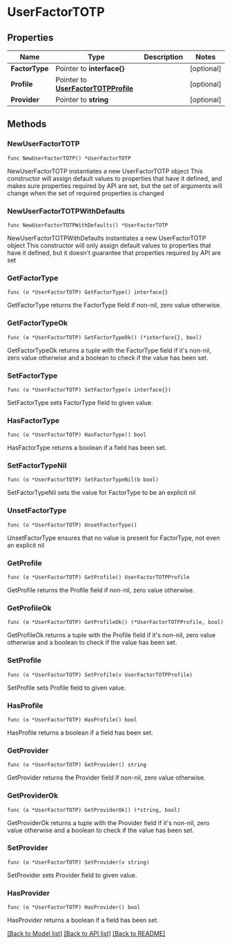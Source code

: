 # UserFactorTOTP

## Properties

Name | Type | Description | Notes
------------ | ------------- | ------------- | -------------
**FactorType** | Pointer to **interface{}** |  | [optional] 
**Profile** | Pointer to [**UserFactorTOTPProfile**](UserFactorTOTPProfile.md) |  | [optional] 
**Provider** | Pointer to **string** |  | [optional] 

## Methods

### NewUserFactorTOTP

`func NewUserFactorTOTP() *UserFactorTOTP`

NewUserFactorTOTP instantiates a new UserFactorTOTP object
This constructor will assign default values to properties that have it defined,
and makes sure properties required by API are set, but the set of arguments
will change when the set of required properties is changed

### NewUserFactorTOTPWithDefaults

`func NewUserFactorTOTPWithDefaults() *UserFactorTOTP`

NewUserFactorTOTPWithDefaults instantiates a new UserFactorTOTP object
This constructor will only assign default values to properties that have it defined,
but it doesn't guarantee that properties required by API are set

### GetFactorType

`func (o *UserFactorTOTP) GetFactorType() interface{}`

GetFactorType returns the FactorType field if non-nil, zero value otherwise.

### GetFactorTypeOk

`func (o *UserFactorTOTP) GetFactorTypeOk() (*interface{}, bool)`

GetFactorTypeOk returns a tuple with the FactorType field if it's non-nil, zero value otherwise
and a boolean to check if the value has been set.

### SetFactorType

`func (o *UserFactorTOTP) SetFactorType(v interface{})`

SetFactorType sets FactorType field to given value.

### HasFactorType

`func (o *UserFactorTOTP) HasFactorType() bool`

HasFactorType returns a boolean if a field has been set.

### SetFactorTypeNil

`func (o *UserFactorTOTP) SetFactorTypeNil(b bool)`

 SetFactorTypeNil sets the value for FactorType to be an explicit nil

### UnsetFactorType
`func (o *UserFactorTOTP) UnsetFactorType()`

UnsetFactorType ensures that no value is present for FactorType, not even an explicit nil
### GetProfile

`func (o *UserFactorTOTP) GetProfile() UserFactorTOTPProfile`

GetProfile returns the Profile field if non-nil, zero value otherwise.

### GetProfileOk

`func (o *UserFactorTOTP) GetProfileOk() (*UserFactorTOTPProfile, bool)`

GetProfileOk returns a tuple with the Profile field if it's non-nil, zero value otherwise
and a boolean to check if the value has been set.

### SetProfile

`func (o *UserFactorTOTP) SetProfile(v UserFactorTOTPProfile)`

SetProfile sets Profile field to given value.

### HasProfile

`func (o *UserFactorTOTP) HasProfile() bool`

HasProfile returns a boolean if a field has been set.

### GetProvider

`func (o *UserFactorTOTP) GetProvider() string`

GetProvider returns the Provider field if non-nil, zero value otherwise.

### GetProviderOk

`func (o *UserFactorTOTP) GetProviderOk() (*string, bool)`

GetProviderOk returns a tuple with the Provider field if it's non-nil, zero value otherwise
and a boolean to check if the value has been set.

### SetProvider

`func (o *UserFactorTOTP) SetProvider(v string)`

SetProvider sets Provider field to given value.

### HasProvider

`func (o *UserFactorTOTP) HasProvider() bool`

HasProvider returns a boolean if a field has been set.


[[Back to Model list]](../README.md#documentation-for-models) [[Back to API list]](../README.md#documentation-for-api-endpoints) [[Back to README]](../README.md)


